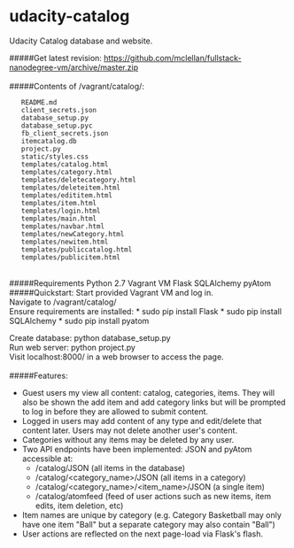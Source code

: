 # udacity-catalog
Udacity Catalog database and website.

#####Get latest revision:
  https://github.com/mclellan/fullstack-nanodegree-vm/archive/master.zip
<br><br>
#####Contents of /vagrant/catalog/:
```
   README.md
   client_secrets.json
   database_setup.py
   database_setup.pyc
   fb_client_secrets.json
   itemcatalog.db
   project.py
   static/styles.css
   templates/catalog.html
   templates/category.html
   templates/deletecategory.html
   templates/deleteitem.html
   templates/edititem.html
   templates/item.html
   templates/login.html
   templates/main.html
   templates/navbar.html
   templates/newCategory.html
   templates/newitem.html
   templates/publiccatalog.html
   templates/publicitem.html

```
<br>
#####Requirements
    Python 2.7
    Vagrant VM
    Flask
    SQLAlchemy
    pyAtom
<br>
#####Quickstart:
Start provided Vagrant VM and log in.<br>
Navigate to /vagrant/catalog/<br>
Ensure requirements are installed:
* sudo pip install Flask
* sudo pip install SQLAlchemy
* sudo pip install pyatom

Create database: python database_setup.py<br>
Run web server: python project.py<br>
Visit localhost:8000/ in a web browser to access the page.<br>
<br>
#####Features:
* Guest users my view all content: catalog, categories, items. They will also be shown the add item and add category links but will be prompted to log in before they are allowed to submit content.
* Logged in users may add content of any type and edit/delete that content later. Users may not delete another user's content. 
* Categories without any items may be deleted by any user. 
* Two API endpoints have been implemented: JSON and pyAtom accessible at:
  * /catalog/JSON    (all items in the database)
  * /catalog/<category_name>/JSON    (all items in a category)
  * /catalog/<category_name>/<item_name>/JSON    (a single item)
  * /catalog/atomfeed    (feed of user actions such as new items, item edits, item deletion, etc)
* Item names are unique by category (e.g. Category Basketball may only have one item "Ball" but a separate category may also contain "Ball")
* User actions are reflected on the next page-load via Flask's flash.
